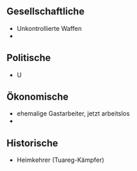 ## Gesellschaftliche

+ Unkontrollierte Waffen
+ 

## Politische

+ U

## Ökonomische

+ ehemalige Gastarbeiter, jetzt arbeitslos
+ 

## Historische

+ Heimkehrer (Tuareg-Kämpfer)